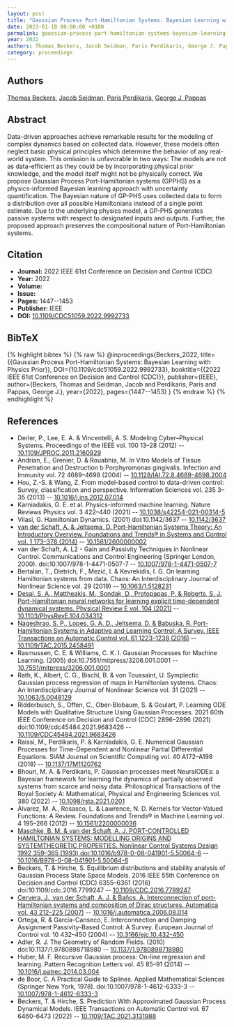 ```yaml
---
layout: post
title: "Gaussian Process Port-Hamiltonian Systems: Bayesian Learning with Physics Prior"
date: 2023-01-10 00:00:00 +0100
permalink: gaussian-process-port-hamiltonian-systems-bayesian-learning-with-physics-prior
year: 2022
authors: Thomas Beckers, Jacob Seidman, Paris Perdikaris, George J. Pappas
category: proceedings
---
```

 
## Authors
[Thomas Beckers](authors/thomas-beckers), [Jacob Seidman](authors/jacob-seidman), [Paris Perdikaris](authors/paris-perdikaris), [George J. Pappas](authors/george-j-pappas)
 
## Abstract
Data-driven approaches achieve remarkable results for the modeling of complex dynamics based on collected data. However, these models often neglect basic physical principles which determine the behavior of any real-world system. This omission is unfavorable in two ways: The models are not as data-efficient as they could be by incorporating physical prior knowledge, and the model itself might not be physically correct. We propose Gaussian Process Port-Hamiltonian systems (GPPHS) as a physics-informed Bayesian learning approach with uncertainty quantification. The Bayesian nature of GP-PHS uses collected data to form a distribution over all possible Hamiltonians instead of a single point estimate. Due to the underlying physics model, a GP-PHS generates passive systems with respect to designated inputs and outputs. Further, the proposed approach preserves the compositional nature of Port-Hamiltonian systems.
 
## Citation
- **Journal:** 2022 IEEE 61st Conference on Decision and Control (CDC)
- **Year:** 2022
- **Volume:** 
- **Issue:** 
- **Pages:** 1447--1453
- **Publisher:** IEEE
- **DOI:** [10.1109/CDC51059.2022.9992733](https://doi.org/10.1109/CDC51059.2022.9992733)
 
## BibTeX
{% highlight bibtex %}
{% raw %}
@inproceedings{Beckers_2022,
  title={{Gaussian Process Port-Hamiltonian Systems: Bayesian Learning with Physics Prior}},
  DOI={10.1109/cdc51059.2022.9992733},
  booktitle={{2022 IEEE 61st Conference on Decision and Control (CDC)}},
  publisher={IEEE},
  author={Beckers, Thomas and Seidman, Jacob and Perdikaris, Paris and Pappas, George J.},
  year={2022},
  pages={1447--1453}
}
{% endraw %}
{% endhighlight %}
 
## References
- Derler, P., Lee, E. A. & Vincentelli, A. S. Modeling Cyber–Physical Systems. Proceedings of the IEEE vol. 100 13–28 (2012) -- [10.1109/JPROC.2011.2160929](https://doi.org/10.1109/JPROC.2011.2160929)
- Andrian, E., Grenier, D. & Rouabhia, M. In Vitro Models of Tissue Penetration and Destruction b
            Porphyromonas gingivalis. Infection and Immunity vol. 72 4689–4698 (2004) -- [10.1128/IAI.72.8.4689-4698.2004](https://doi.org/10.1128/IAI.72.8.4689-4698.2004)
- Hou, Z.-S. & Wang, Z. From model-based control to data-driven control: Survey, classification and perspective. Information Sciences vol. 235 3–35 (2013) -- [10.1016/j.ins.2012.07.014](https://doi.org/10.1016/j.ins.2012.07.014)
- Karniadakis, G. E. et al. Physics-informed machine learning. Nature Reviews Physics vol. 3 422–440 (2021) -- [10.1038/s42254-021-00314-5](https://doi.org/10.1038/s42254-021-00314-5)
- Vilasi, G. Hamiltonian Dynamics. (2001) doi:10.1142/3637 -- [10.1142/3637](https://doi.org/10.1142/3637)
- [van der Schaft, A. & Jeltsema, D. Port-Hamiltonian Systems Theory: An Introductory Overview. Foundations and Trends® in Systems and Control vol. 1 173–378 (2014)](port-hamiltonian-systems-theory-an-introductory-overview-journal) -- [10.1561/2600000002](https://doi.org/10.1561/2600000002)
- van der Schaft, A. L2 - Gain and Passivity Techniques in Nonlinear Control. Communications and Control Engineering (Springer London, 2000). doi:10.1007/978-1-4471-0507-7 -- [10.1007/978-1-4471-0507-7](https://doi.org/10.1007/978-1-4471-0507-7)
- Bertalan, T., Dietrich, F., Mezić, I. & Kevrekidis, I. G. On learning Hamiltonian systems from data. Chaos: An Interdisciplinary Journal of Nonlinear Science vol. 29 (2019) -- [10.1063/1.5128231](https://doi.org/10.1063/1.5128231)
- [Desai, S. A., Mattheakis, M., Sondak, D., Protopapas, P. & Roberts, S. J. Port-Hamiltonian neural networks for learning explicit time-dependent dynamical systems. Physical Review E vol. 104 (2021)](port-hamiltonian-neural-networks-for-learning-explicit-time-dependent-dynamical-systems) -- [10.1103/PhysRevE.104.034312](https://doi.org/10.1103/PhysRevE.104.034312)
- [Nageshrao, S. P., Lopes, G. A. D., Jeltsema, D. & Babuska, R. Port-Hamiltonian Systems in Adaptive and Learning Control: A Survey. IEEE Transactions on Automatic Control vol. 61 1223–1238 (2016)](port-hamiltonian-systems-in-adaptive-and-learning-control-a-survey) -- [10.1109/TAC.2015.2458491](https://doi.org/10.1109/TAC.2015.2458491)
- Rasmussen, C. E. & Williams, C. K. I. Gaussian Processes for Machine Learning. (2005) doi:10.7551/mitpress/3206.001.0001 -- [10.7551/mitpress/3206.001.0001](https://doi.org/10.7551/mitpress/3206.001.0001)
- Rath, K., Albert, C. G., Bischl, B. & von Toussaint, U. Symplectic Gaussian process regression of maps in Hamiltonian systems. Chaos: An Interdisciplinary Journal of Nonlinear Science vol. 31 (2021) -- [10.1063/5.0048129](https://doi.org/10.1063/5.0048129)
- Ridderbusch, S., Offen, C., Ober-Blobaum, S. & Goulart, P. Learning ODE Models with Qualitative Structure Using Gaussian Processes. 2021 60th IEEE Conference on Decision and Control (CDC) 2896–2896 (2021) doi:10.1109/cdc45484.2021.9683426 -- [10.1109/CDC45484.2021.9683426](https://doi.org/10.1109/CDC45484.2021.9683426)
- Raissi, M., Perdikaris, P. & Karniadakis, G. E. Numerical Gaussian Processes for Time-Dependent and Nonlinear Partial Differential Equations. SIAM Journal on Scientific Computing vol. 40 A172–A198 (2018) -- [10.1137/17M1120762](https://doi.org/10.1137/17M1120762)
- Bhouri, M. A. & Perdikaris, P. Gaussian processes meet NeuralODEs: a Bayesian framework for learning the dynamics of partially observed systems from scarce and noisy data. Philosophical Transactions of the Royal Society A: Mathematical, Physical and Engineering Sciences vol. 380 (2022) -- [10.1098/rsta.2021.0201](https://doi.org/10.1098/rsta.2021.0201)
- Álvarez, M. A., Rosasco, L. & Lawrence, N. D. Kernels for Vector-Valued Functions: A Review. Foundations and Trends® in Machine Learning vol. 4 195–266 (2012) -- [10.1561/2200000036](https://doi.org/10.1561/2200000036)
- [Maschke, B. M. & van der Schaft, A. J. PORT-CONTROLLED HAMILTONIAN SYSTEMS: MODELLING ORIGINS AND SYSTEMTHEORETIC PROPERTIES. Nonlinear Control Systems Design 1992 359–365 (1993) doi:10.1016/b978-0-08-041901-5.50064-6](port-controlled-hamiltonian-systems-modelling-origins-and-systemtheoretic-properties-93) -- [10.1016/B978-0-08-041901-5.50064-6](https://doi.org/10.1016/B978-0-08-041901-5.50064-6)
- Beckers, T. & Hirche, S. Equilibrium distributions and stability analysis of Gaussian Process State Space Models. 2016 IEEE 55th Conference on Decision and Control (CDC) 6355–6361 (2016) doi:10.1109/cdc.2016.7799247 -- [10.1109/CDC.2016.7799247](https://doi.org/10.1109/CDC.2016.7799247)
- [Cervera, J., van der Schaft, A. J. & Baños, A. Interconnection of port-Hamiltonian systems and composition of Dirac structures. Automatica vol. 43 212–225 (2007)](interconnection-of-port-hamiltonian-systems-and-composition-of-dirac-structures) -- [10.1016/j.automatica.2006.08.014](https://doi.org/10.1016/j.automatica.2006.08.014)
- Ortega, R. & García-Canseco, E. Interconnection and Damping Assignment Passivity-Based Control: A Survey. European Journal of Control vol. 10 432–450 (2004) -- [10.3166/ejc.10.432-450](https://doi.org/10.3166/ejc.10.432-450)
- Adler, R. J. The Geometry of Random Fields. (2010) doi:10.1137/1.9780898718980 -- [10.1137/1.9780898718980](https://doi.org/10.1137/1.9780898718980)
- Huber, M. F. Recursive Gaussian process: On-line regression and learning. Pattern Recognition Letters vol. 45 85–91 (2014) -- [10.1016/j.patrec.2014.03.004](https://doi.org/10.1016/j.patrec.2014.03.004)
- de Boor, C. A Practical Guide to Splines. Applied Mathematical Sciences (Springer New York, 1978). doi:10.1007/978-1-4612-6333-3 -- [10.1007/978-1-4612-6333-3](https://doi.org/10.1007/978-1-4612-6333-3)
- Beckers, T. & Hirche, S. Prediction With Approximated Gaussian Process Dynamical Models. IEEE Transactions on Automatic Control vol. 67 6460–6473 (2022) -- [10.1109/TAC.2021.3131988](https://doi.org/10.1109/TAC.2021.3131988)

